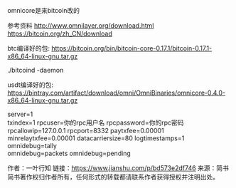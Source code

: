 omnicore是来bitcoin改的

参考资料
http://www.omnilayer.org/download.html
https://bitcoin.org/zh_CN/download



btc编译好的包:
https://bitcoin.org/bin/bitcoin-core-0.17.1/bitcoin-0.17.1-x86_64-linux-gnu.tar.gz

./bitcoind -daemon






usdt编译好的包:
https://bintray.com/artifact/download/omni/OmniBinaries/omnicore-0.4.0-x86_64-linux-gnu.tar.gz




server=1  
txindex=1 
rpcuser=你的rpc用户名
rpcpassword=你的rpc密码
rpcallowip=127.0.0.1 
rpcport=8332
paytxfee=0.00001
minrelaytxfee=0.00001
datacarriersize=80
logtimestamps=1
omnidebug=tally  
omnidebug=packets
omnidebug=pending

作者：一叶行知
链接：https://www.jianshu.com/p/bd573e2df746
来源：简书
简书著作权归作者所有，任何形式的转载都请联系作者获得授权并注明出处。
